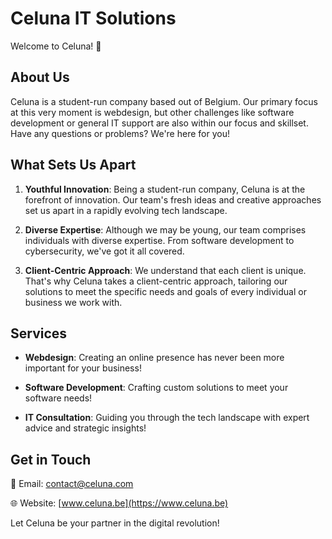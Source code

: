 # Celuna IT Solutions

Welcome to Celuna! 🚀

## About Us

Celuna is a student-run company based out of Belgium. Our primary focus at this very moment is webdesign, but other challenges like software development or general IT support are also within our focus and skillset. Have any questions or problems? We're here for you!

## What Sets Us Apart

1. **Youthful Innovation**: Being a student-run company, Celuna is at the forefront of innovation. Our team's fresh ideas and creative approaches set us apart in a rapidly evolving tech landscape.

2. **Diverse Expertise**: Although we may be young, our team comprises individuals with diverse expertise. From software development to cybersecurity, we've got it all covered.

3. **Client-Centric Approach**: We understand that each client is unique. That's why Celuna takes a client-centric approach, tailoring our solutions to meet the specific needs and goals of every individual or business we work with.

## Services

- **Webdesign**: Creating an online presence has never been more important for your business!

- **Software Development**: Crafting custom solutions to meet your software needs!

- **IT Consultation**: Guiding you through the tech landscape with expert advice and strategic insights!

## Get in Touch

📧 Email: contact@celuna.com

🌐 Website: [www.celuna.be](https://www.celuna.be)

Let Celuna be your partner in the digital revolution!
